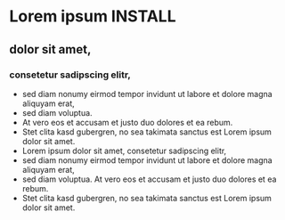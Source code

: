 # Lorem ipsum INSTALL
## dolor sit amet, 
### consetetur sadipscing elitr, 
* sed diam nonumy eirmod tempor invidunt ut labore et dolore magna aliquyam erat, 
* sed diam voluptua. 
* At vero eos et accusam et justo duo dolores et ea rebum. 
* Stet clita kasd gubergren, no sea takimata sanctus est Lorem ipsum dolor sit amet. 
* Lorem ipsum dolor sit amet, consetetur sadipscing elitr, 
* sed diam nonumy eirmod tempor invidunt ut labore et dolore magna aliquyam erat, 
* sed diam voluptua. At vero eos et accusam et justo duo dolores et ea rebum. 
* Stet clita kasd gubergren, no sea takimata sanctus est Lorem ipsum dolor sit amet.